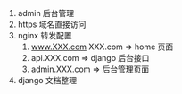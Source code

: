 1. admin 后台管理
2. https 域名直接访问
3. nginx 转发配置
   1. www.XXX.com XXX.com   =>  home 页面
   2. api.XXX.com           =>  django 后台接口
   3. admin.XXX.com         =>  后台管理页面
4. django 文档整理
